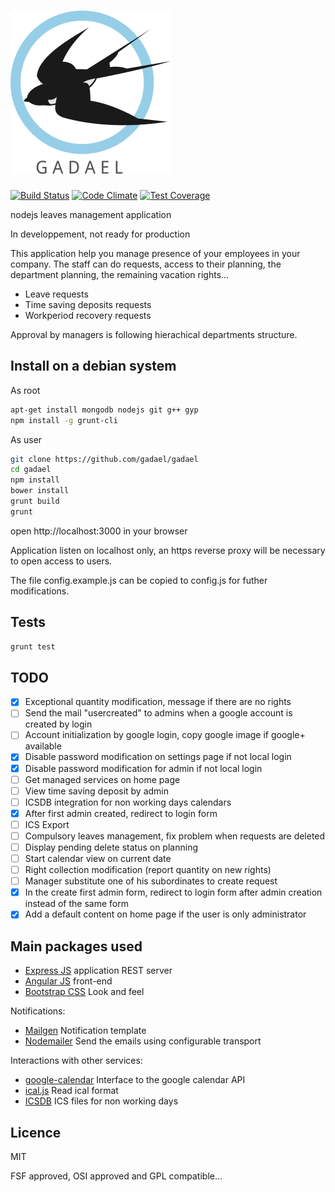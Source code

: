 # ![Gadael](public/images/logoText256.png)

[![Build Status](https://travis-ci.org/gadael/gadael.svg)](https://travis-ci.org/gadael/gadael)
[![Code Climate](https://codeclimate.com/github/gadael/gadael/badges/gpa.svg)](https://codeclimate.com/github/gadael/gadael)
[![Test Coverage](https://codeclimate.com/github/gadael/gadael/badges/coverage.svg)](https://codeclimate.com/github/gadael/gadael/coverage)

nodejs leaves management application

In developpement, not ready for production

This application help you manage presence of your employees in your company. The staff can do requests, access to their planning, the department planning, the remaining vacation rights...

* Leave requests
* Time saving deposits requests
* Workperiod recovery requests

Approval by managers is following hierachical departments structure.


## Install on a debian system

As root

```bash
apt-get install mongodb nodejs git g++ gyp
npm install -g grunt-cli
```

As user

```bash
git clone https://github.com/gadael/gadael
cd gadael
npm install
bower install
grunt build
grunt
```

open http://localhost:3000 in your browser

Application listen on localhost only, an https reverse proxy will be necessary to open access to users.

The file config.example.js can be copied to config.js for futher modifications.


## Tests

```bash
grunt test
```

## TODO

- [x] Exceptional quantity modification, message if there are no rights
- [ ] Send the mail "usercreated" to admins when a google account is created by login
- [ ] Account initialization by google login, copy google image if google+ available
- [x] Disable password modification on settings page if not local login
- [x] Disable password modification for admin if not local login
- [ ] Get managed services on home page
- [ ] View time saving deposit by admin
- [ ] ICSDB integration for non working days calendars
- [x] After first admin created, redirect to login form
- [ ] ICS Export
- [ ] Compulsory leaves management, fix problem when requests are deleted
- [ ] Display pending delete status on planning
- [ ] Start calendar view on current date
- [ ] Right collection modification (report quantity on new rights)
- [ ] Manager substitute one of his subordinates to create request
- [x] In the create first admin form, redirect to login form after admin creation instead of the same form
- [x] Add a default content on home page if the user is only administrator

## Main packages used

* [Express JS](http://expressjs.com/) application REST server
* [Angular JS](https://angularjs.org/) front-end
* [Bootstrap CSS](http://getbootstrap.com/) Look and feel

Notifications:

* [Mailgen](https://github.com/eladnava/mailgen) Notification template
* [Nodemailer](https://nodemailer.com/) Send the emails using configurable transport

Interactions with other services:

* [google-calendar](https://github.com/wanasit/google-calendar) Interface to the google calendar API
* [ical.js](https://github.com/peterbraden/ical.js) Read ical format
* [ICSDB](https://github.com/gadael/icsdb) ICS files for non working days

## Licence

MIT

FSF approved, OSI approved and GPL compatible...
